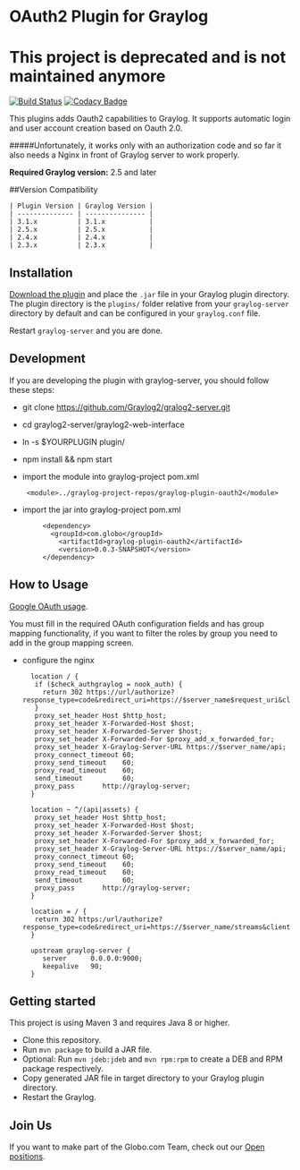 # OAuth2 Plugin for Graylog
# This project is deprecated and is not maintained anymore


[![Build Status](https://travis-ci.org/globocom/graylog-plugin-oauth2.svg?branch=master)](https://travis-ci.org/globocom/graylog-plugin-oauth2) [![Codacy Badge](https://api.codacy.com/project/badge/Grade/cb9d46aefdbb40a7a026b9156ab8db21)](https://www.codacy.com/app/igorcavalcante/graylog-plugin-oauth2?utm_source=github.com&amp;utm_medium=referral&amp;utm_content=globocom/graylog-plugin-oauth2&amp;utm_campaign=Badge_Grade)

This plugins adds Oauth2 capabilities to Graylog. It supports automatic login and user account creation based on Oauth 2.0. 

#####Unfortunately, it works only with an authorization code and so far it also needs a Nginx in front of Graylog server to work properly.

**Required Graylog version:** 2.5 and later

##Version Compatibility

    | Plugin Version | Graylog Version |
    | -------------- | --------------- |
    | 3.1.x          | 3.1.x           |
    | 2.5.x          | 2.5.x           |
    | 2.4.x          | 2.4.x           |
    | 2.3.x          | 2.3.x           |

## Installation

[Download the plugin](https://github.com/globocom/graylog-plugin-oauth2/releases)
and place the `.jar` file in your Graylog plugin directory. The plugin directory
is the `plugins/` folder relative from your `graylog-server` directory by default
and can be configured in your `graylog.conf` file.

Restart `graylog-server` and you are done.

## Development

If you are developing the plugin with graylog-server, you should follow these steps:

  * git clone https://github.com/Graylog2/gralog2-server.git
  * cd graylog2-server/graylog2-web-interface
  * ln -s $YOURPLUGIN plugin/
  * npm install && npm start


* import the module into graylog-project pom.xml

       <module>../graylog-project-repos/graylog-plugin-oauth2</module>

* import the jar into graylog-project pom.xml

           <dependency>
             <groupId>com.globo</groupId>
               <artifactId>graylog-plugin-oauth2</artifactId>
               <version>0.0.3-SNAPSHOT</version>
           </dependency>

## How to Usage

[Google OAuth usage](https://github.com/globocom/graylog-plugin-oauth2/wiki/How-use-Google-OAuth-with-plugin).

You must fill in the required OAuth configuration fields and has group mapping functionality, if you want to filter the roles by group you need to add in the group mapping screen.

* configure the nginx

        location / {
         if ($check_authgraylog = nook_auth) {
           return 302 https://url/authorize?response_type=code&redirect_uri=https://$server_name$request_uri&client_id=define;
         }
         proxy_set_header Host $http_host;
         proxy_set_header X-Forwarded-Host $host;
         proxy_set_header X-Forwarded-Server $host;
         proxy_set_header X-Forwarded-For $proxy_add_x_forwarded_for;
         proxy_set_header X-Graylog-Server-URL https://$server_name/api;
         proxy_connect_timeout 60;
         proxy_send_timeout    60;
         proxy_read_timeout    60;
         send_timeout          60;
         proxy_pass       http://graylog-server;
        }
        
        location ~ ^/(api|assets) {
         proxy_set_header Host $http_host;
         proxy_set_header X-Forwarded-Host $host;
         proxy_set_header X-Forwarded-Server $host;
         proxy_set_header X-Forwarded-For $proxy_add_x_forwarded_for;
         proxy_set_header X-Graylog-Server-URL https://$server_name/api;
         proxy_connect_timeout 60;
         proxy_send_timeout    60;
         proxy_read_timeout    60;
         send_timeout          60;
         proxy_pass       http://graylog-server;
        }
        
        location = / {
         return 302 https:/url/authorize?response_type=code&redirect_uri=https://$server_name/streams&client_id=define;
        }
        
        upstream graylog-server {
           server      0.0.0.0:9000;
           keepalive   90;
        }


## Getting started

This project is using Maven 3 and requires Java 8 or higher.

  * Clone this repository.
  * Run `mvn package` to build a JAR file.
  * Optional: Run `mvn jdeb:jdeb` and `mvn rpm:rpm` to create a DEB and RPM package respectively.
  * Copy generated JAR file in target directory to your Graylog plugin directory.
  * Restart the Graylog.

## Join Us

If you want to make part of the Globo.com Team, check out our [Open positions](https://talentos.globo.com/#/oportunidades).
